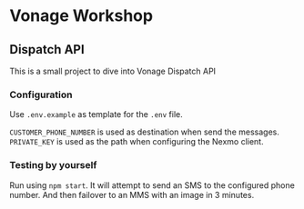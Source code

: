 # Vonage Workshop

## Dispatch API

This is a small project to dive into Vonage Dispatch API

### Configuration

Use `.env.example` as template for the `.env` file.

`CUSTOMER_PHONE_NUMBER` is used as destination when send the messages.
`PRIVATE_KEY` is used as the path when configuring the Nexmo client.

### Testing by yourself

Run using `npm start`. It will attempt to send an SMS to the configured phone number. And then failover to an MMS with an image in 3 minutes.
